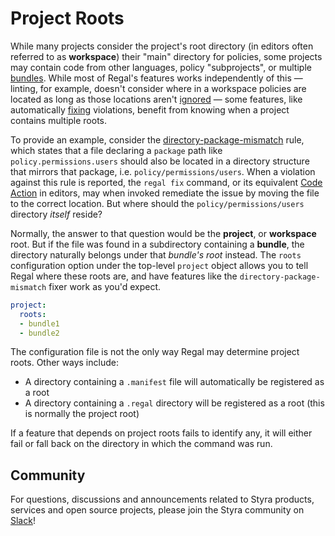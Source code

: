 # Project Roots

While many projects consider the project's root directory (in editors often referred to as **workspace**) their
"main" directory for policies, some projects may contain code from other languages, policy "subprojects", or multiple
[bundles](https://www.openpolicyagent.org/docs/management-bundles/). While most of Regal's features works
independently of this — linting, for example, doesn't consider where in a workspace policies are located as long as
those locations aren't [ignored](./ignore-rules) — some features, like automatically
[fixing](https://docs.styra.com/regal/fixing) violations, benefit from knowing when a project contains multiple roots.

To provide an example, consider the
[directory-package-mismatch](https://docs.styra.com/regal/rules/idiomatic/directory-package-mismatch) rule, which states
that a file declaring a `package` path like `policy.permissions.users` should also be located in a directory structure
that mirrors that package, i.e. `policy/permissions/users`. When a violation against this rule is reported, the
`regal fix` command, or its equivalent [Code Action](http://docs.styra.com/regal#regal-language-server) in editors,
may when invoked remediate the issue by moving the file to the correct location.
But where should the `policy/permissions/users` directory _itself_ reside?

Normally, the answer to that question would be the **project**, or **workspace** root. But if the file was found
in a subdirectory containing a **bundle**, the directory naturally belongs under that _bundle's root_ instead. The
`roots` configuration option under the top-level `project` object allows you to tell Regal where these roots are,
and have features like the `directory-package-mismatch` fixer work as you'd expect.

```yaml
project:
  roots:
  - bundle1
  - bundle2
```

The configuration file is not the only way Regal may determine project roots. Other ways include:

- A directory containing a `.manifest` file will automatically be registered as a root
- A directory containing a `.regal` directory will be registered as a root (this is normally the project root)

If a feature that depends on project roots fails to identify any, it will either fail or fall back on the directory
in which the command was run.

## Community

For questions, discussions and announcements related to Styra products, services and open source projects, please join
the Styra community on [Slack](https://inviter.co/styra)!
